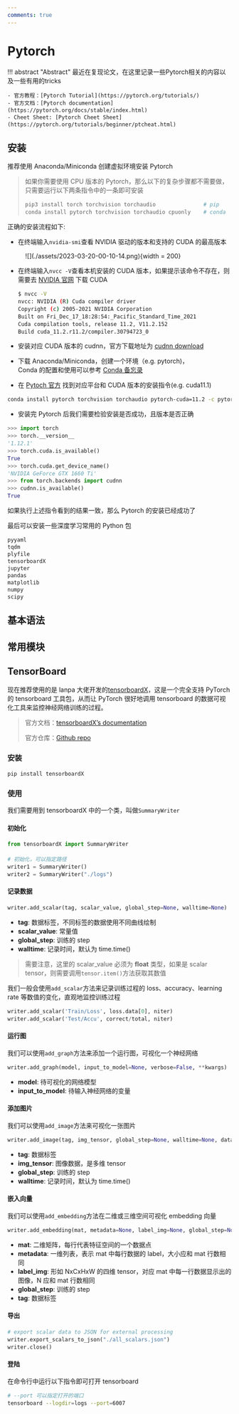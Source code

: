 ```yaml
---
comments: true
---
```


# Pytorch

!!! abstract "Abstract"
    最近在复现论文，在这里记录一些Pytorch相关的内容以及一些有用的tricks

    - 官方教程：[Pytorch Tutorial](https://pytorch.org/tutorials/)
    - 官方文档：[Pytorch documentation](https://pytorch.org/docs/stable/index.html)
    - Cheet Sheet: [Pytorch Cheet Sheet](https://pytorch.org/tutorials/beginner/ptcheat.html)

## 安装

推荐使用 Anaconda/Miniconda 创建虚拟环境安装 Pytorch

> 如果你需要使用 CPU 版本的 Pytorch，那么以下的复杂步骤都不需要做，只需要运行以下两条指令中的一条即可安装
>
> ```sh
> pip3 install torch torchvision torchaudio               # pip
> conda install pytorch torchvision torchaudio cpuonly    # conda
> ```

正确的安装流程如下:

- 在终端输入`nvidia-smi`查看 NVIDIA 驱动的版本和支持的 CUDA 的最高版本

<figure markdown>
  ![](./assets/2023-03-20-00-10-14.png){width = 200}
  <figcaption></figcaption>
</figure>

- 在终端输入`nvcc -V`查看本机安装的 CUDA 版本，如果提示该命令不存在，则需要去 [NVIDIA 官网](https://developer.nvidia.com/cuda-downloads) 下载 CUDA

  ```sh
  $ nvcc -V
  nvcc: NVIDIA (R) Cuda compiler driver
  Copyright (c) 2005-2021 NVIDIA Corporation
  Built on Fri_Dec_17_18:28:54:_Pacific_Standard_Time_2021
  Cuda compilation tools, release 11.2, V11.2.152
  Build cuda_11.2.r11.2/compiler.30794723_0
  ```

- 安装对应 CUDA 版本的 cudnn，官方下载地址为 [cudnn download](https://developer.nvidia.com/rdp/cudnn-download)
- 下载 Anaconda/Miniconda，创建一个环境（e.g. pytorch)，<br>Conda 的配置和使用可以参考 [Conda 备忘录](../conda/index.md)
- 在 [Pytoch 官方](https://pytorch.org/get-started/locally/) 找到对应平台和 CUDA 版本的安装指令(e.g. cuda11.1)

```sh
conda install pytorch torchvision torchaudio pytorch-cuda=11.2 -c pytorch -c nvidia
```

- 安装完 Pytorch 后我们需要检验安装是否成功，且版本是否正确

```py
>>> import torch
>>> torch.__version__
'1.12.1'
>>> torch.cuda.is_available()
True
>>> torch.cuda.get_device_name()
'NVIDIA GeForce GTX 1660 Ti'
>>> from torch.backends import cudnn
>>> cudnn.is_available()
True
```

如果执行上述指令看到的结果一致，那么 Pytorch 的安装已经成功了

最后可以安装一些深度学习常用的 Python 包

```
pyyaml
tqdm
plyfile
tensorboardX
jupyter
pandas
matplotlib
numpy
scipy
```

## 基本语法

## 常用模块

## TensorBoard

现在推荐使用的是 lanpa 大佬开发的[tensorboardX](https://github.com/lanpa/tensorboardX)，这是一个完全支持 PyTorch 的 tensorboard 工具包，从而让 PyTorch 很好地调用 tensorboard 的数据可视化工具来监控神经网络训练的过程。

>官方文档：[tensorboardX’s documentation](https://tensorboardx.readthedocs.io/en/latest/index.html)
>
>官方仓库：[Github repo](https://github.com/lanpa/tensorboardX)

### 安装

```sh
pip install tensorboardX
```

### 使用

我们需要用到 tensorboardX 中的一个类，叫做`SummaryWriter`

#### 初始化

```py
from tensorboardX import SummaryWriter

# 初始化，可以指定路径
writer1 = SummaryWriter()
writer2 = SummaryWriter("./logs")
```

#### 记录数据

```py
writer.add_scalar(tag, scalar_value, global_step=None, walltime=None)
```

- **tag**: 数据标签，不同标签的数据使用不同曲线绘制
- **scalar_value**: 常量值
- **global_step**: 训练的 step
- **walltime**: 记录时间，默认为 time.time()

> 需要注意，这里的 scalar_value 必须为 **float** 类型，如果是 scalar tensor，则需要调用`tensor.item()`方法获取其数值

我们一般会使用`add_scalar`方法来记录训练过程的 loss、accuracy、learning rate 等数值的变化，直观地监控训练过程

```py
writer.add_scalar('Train/Loss', loss.data[0], niter)
writer.add_scalar('Test/Accu', correct/total, niter)
```

#### 运行图

我们可以使用`add_graph`方法来添加一个运行图，可视化一个神经网络

```py
writer.add_graph(model, input_to_model=None, verbose=False, **kwargs)
```

- **model**: 待可视化的网络模型
- **input\_to\_model**: 待输入神经网络的变量

#### 添加图片

我们可以使用`add_image`方法来可视化一张图片

```py
writer.add_image(tag, img_tensor, global_step=None, walltime=None, dataformats='CHW')
```

- **tag**: 数据标签
- **img_tensor**: 图像数据，是多维 tensor
- **global_step**: 训练的 step
- **walltime**: 记录时间，默认为 time.time()

#### 嵌入向量

我们可以使用`add_embedding`方法在二维或三维空间可视化 embedding 向量

```py
writer.add_embedding(mat, metadata=None, label_img=None, global_step=None, tag='default', metadata_header=None)
```

- **mat**: 二维矩阵，每行代表特征空间的一个数据点
- **metadata**: 一维列表，表示 mat 中每行数据的 label，大小应和 mat 行数相同
- **label_img**: 形如 NxCxHxW 的四维 tensor，对应 mat 中每一行数据显示出的图像，N 应和 mat 行数相同
- **global_step**: 训练的 step
- **tag**: 数据标签

#### 导出

```py
# export scalar data to JSON for external processing
writer.export_scalars_to_json("./all_scalars.json")
writer.close()
```

#### 登陆

在命令行中运行以下指令即可打开 tensorboard

```sh
# --port 可以指定打开的端口
tensorboard --logdir=logs --port=6007
```
